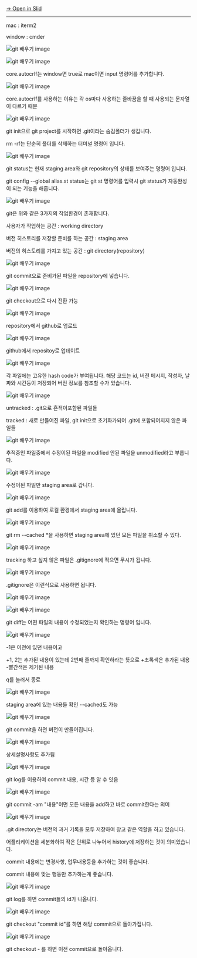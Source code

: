 [→ Open in Slid](https://slid.cc/vdocs/81b732785531497986986325932cde99)


---


mac : iterm2


window : cmder

![](https://slid-capture.s3.ap-northeast-2.amazonaws.com/public/capture_images/81b732785531497986986325932cde99/7403204e-f03f-40eb-bc82-ee92c3b32624.png "git 배우기 image")

![](https://slid-capture.s3.ap-northeast-2.amazonaws.com/public/capture_images/81b732785531497986986325932cde99/8c9ff947-594a-4a8e-ae75-b4e26c9fe601.png "git 배우기 image")


core.autocrlf는 window면 true로 mac이면 input 명령어를 추가합니다.

![](https://slid-capture.s3.ap-northeast-2.amazonaws.com/public/capture_markup_images/81b732785531497986986325932cde99/7cccba73-5fde-4de2-aed4-4fcdb5e429ee.png "git 배우기 image")


core.autocrlf를 사용하는 이유는 각 os마다 사용하는 줄바꿈을 할 때 사용되는 문자열이 다르기 때문




![](https://slid-capture.s3.ap-northeast-2.amazonaws.com/public/capture_images/81b732785531497986986325932cde99/7cb4b09c-6f1a-4ce8-a51a-d4dc9a83050c.png "git 배우기 image")


git init으로 git project를 시작하면 .git이라는 숨김폴더가 생깁니다.


rm -rf는 단순히 폴더를 삭제하는 터미널 명령어 입니다.

![](https://slid-capture.s3.ap-northeast-2.amazonaws.com/public/capture_images/81b732785531497986986325932cde99/f3d525f2-19d0-4ca1-8e1a-75df1a4ed57f.png "git 배우기 image")


git status는 현재 staging area와 git repository의 상태를 보여주는 명령어 입니다.


git config --global alias.st status는 git st 명령어를 입력시 git status가 자동완성이 되는 기능을 해줍니다.

![](https://slid-capture.s3.ap-northeast-2.amazonaws.com/public/capture_images/81b732785531497986986325932cde99/5e2bf92f-c93e-475a-95ca-ffc91bfb4f8c.png "git 배우기 image")


git은 위와 같은 3가지의 작업환경이 존재합니다.


사용자가 작업하는 공간 : working directory


버전 히스토리를 저장할 준비를 하는 공간 : staging area


버전의 히스토리를 가지고 있는 공간 : git directory(repository)

![](https://slid-capture.s3.ap-northeast-2.amazonaws.com/public/capture_markup_images/81b732785531497986986325932cde99/fd45a90f-505a-449c-9ec7-98784799a11f.png "git 배우기 image")


git commit으로 준비가된 파일을 repository에 넣습니다.

![](https://slid-capture.s3.ap-northeast-2.amazonaws.com/public/capture_images/81b732785531497986986325932cde99/e1b54a96-c960-47b3-b77f-43a7714a9d0b.png "git 배우기 image")


git checkout으로 다시 전환 가능

![](https://slid-capture.s3.ap-northeast-2.amazonaws.com/public/capture_images/81b732785531497986986325932cde99/d2a8de98-97f9-4943-af55-66858ad339b8.png "git 배우기 image")


repository에서 github로 업로드

![](https://slid-capture.s3.ap-northeast-2.amazonaws.com/public/capture_images/81b732785531497986986325932cde99/17a26e97-1fa0-4191-809c-a0fe1fc08dcc.png "git 배우기 image")


github에서 repositoy로 업데이트

![](https://slid-capture.s3.ap-northeast-2.amazonaws.com/public/capture_images/81b732785531497986986325932cde99/20d95034-5c7f-48cb-ae0a-390d5803c826.png "git 배우기 image")


각 파일에는 고유한 hash code가 부여됩니다. 해당 코드는 id, 버전 메시지, 작성자, 날짜와 시간등이 저장되어 버전 정보를 참조할 수가 있습니다.

![](https://slid-capture.s3.ap-northeast-2.amazonaws.com/public/capture_images/81b732785531497986986325932cde99/66485f26-f02a-4a0a-8eaa-964b471064d4.png "git 배우기 image")


untracked : .git으로 흔적이포함된 파일들


tracked : 새로 만들어진 파일, git init으로 초기화가되어 .git에 포함되어지지 않은 파일들

![](https://slid-capture.s3.ap-northeast-2.amazonaws.com/public/capture_images/81b732785531497986986325932cde99/0b277bd7-70fa-4a61-a0f7-d9b25ce1d86e.png "git 배우기 image")


추적중인 파일중에서 수정이된 파일을 modified 안된 파일을 unmodified라고 부릅니다.

![](https://slid-capture.s3.ap-northeast-2.amazonaws.com/public/capture_images/81b732785531497986986325932cde99/fdaeaf94-0e47-4ad5-944f-86d85c27cd16.png "git 배우기 image")


수정이된 파일만 staging area로 갑니다.

![](https://slid-capture.s3.ap-northeast-2.amazonaws.com/public/capture_markup_images/81b732785531497986986325932cde99/d0b0b4f1-4568-4d73-a6a1-754c854344fd.png "git 배우기 image")


git add를 이용하여 로컬 환경에서 staging area에 올립니다.

![](https://slid-capture.s3.ap-northeast-2.amazonaws.com/public/capture_images/81b732785531497986986325932cde99/f83f6052-c4bd-469c-a7ef-66a38b75d393.png "git 배우기 image")


git rm --cached *을 사용하면 staging area에 있던 모든 파일을 취소할 수 있다.

![](https://slid-capture.s3.ap-northeast-2.amazonaws.com/public/capture_images/81b732785531497986986325932cde99/6fc70ed6-cbe2-46e9-b86a-d268693c1080.png "git 배우기 image")


tracking 하고 싶지 않은 파일은 .gitignore에 적으면 무시가 됩니다.

![](https://slid-capture.s3.ap-northeast-2.amazonaws.com/public/capture_images/81b732785531497986986325932cde99/b2ce92f6-8a92-4d1b-9f4c-a41e1fc7deaa.png "git 배우기 image")


.gitignore은 이런식으로 사용하면 됩니다.

![](https://slid-capture.s3.ap-northeast-2.amazonaws.com/public/capture_images/81b732785531497986986325932cde99/c8f62048-6070-45a1-a6a7-bf8a55c67167.png "git 배우기 image")

![](https://slid-capture.s3.ap-northeast-2.amazonaws.com/public/capture_images/81b732785531497986986325932cde99/1771a864-7c77-4049-9f41-7641ff6a93fe.png "git 배우기 image")


git diff는 어떤 파일의 내용이 수정되었는지 확인하는 명령어 입니다.

![](https://slid-capture.s3.ap-northeast-2.amazonaws.com/public/capture_images/81b732785531497986986325932cde99/dae497ce-074d-472a-8fad-c93b99c56abc.png "git 배우기 image")


-1은 이전에 있던 내용이고


+1, 2는 추가된 내용이 있는데 2번째 줄까지 확인하라는 뜻으로 +초록색은 추가된 내용 -빨간색은 제거된 내용


q를 눌러서 종료

![](https://slid-capture.s3.ap-northeast-2.amazonaws.com/public/capture_images/81b732785531497986986325932cde99/f5207c10-dac3-421f-ae92-2cc7d98ca8ba.png "git 배우기 image")


staging area에 있는 내용들 확인 --cached도 가능

![](https://slid-capture.s3.ap-northeast-2.amazonaws.com/public/capture_images/81b732785531497986986325932cde99/849d92a8-aa88-4f6f-b6e5-ff46c833d314.png "git 배우기 image")


git commit을 하면 버전이 만들어집니다.

![](https://slid-capture.s3.ap-northeast-2.amazonaws.com/public/capture_images/81b732785531497986986325932cde99/f6b5e18b-e2b5-409e-9ce6-56f6df604ead.png "git 배우기 image")


상세설명사항도 추가됨

![](https://slid-capture.s3.ap-northeast-2.amazonaws.com/public/capture_images/81b732785531497986986325932cde99/8f1e5595-afbd-401f-ac7d-75f9a54967a7.png "git 배우기 image")


git log를 이용하여 commit 내용, 시간 등 알 수 잇음

![](https://slid-capture.s3.ap-northeast-2.amazonaws.com/public/capture_images/81b732785531497986986325932cde99/1226d5e4-2863-4d94-9240-3ed29985f33f.png "git 배우기 image")


git commit -am "내용"이면 모든 내용을 add하고 바로 commit한다는 의미

![](https://slid-capture.s3.ap-northeast-2.amazonaws.com/public/capture_images/81b732785531497986986325932cde99/4a6aaec9-512c-4b65-88c2-e5152c36167c.png "git 배우기 image")


.git directory는 버전의 과거 기록을 모두 저장하여 창고 같은 역할을 하고 있습니다.


어플리케이션을 세분화하여 작은 단위로 나누어서 history에 저장하는 것이 의미있습니다.&nbsp;


commit 내용에는 변경사항, 업무내용등을 추가하는 것이 좋습니다.


commit 내용에 맞는 행동만 추가하는게 좋습니다.

![](https://slid-capture.s3.ap-northeast-2.amazonaws.com/public/image_upload/81b732785531497986986325932cde99/490f752a-75e5-4c52-833c-7ffe4199bd0e.png "git 배우기 image")


git log를 하면 commit들의 id가 나옵니다.

![](https://slid-capture.s3.ap-northeast-2.amazonaws.com/public/image_upload/81b732785531497986986325932cde99/977efd93-e530-4445-9d35-e559c6b3ac40.png "git 배우기 image")


git checkout "commit id"를 하면 해당 commit으로 돌아가집니다.

![](https://slid-capture.s3.ap-northeast-2.amazonaws.com/public/image_upload/81b732785531497986986325932cde99/91ef3bb1-6a6f-4aef-827a-bac7fd39ad0b.png "git 배우기 image")


git checkout - 를 하면 이전 commit으로 돌아옵니다.


















